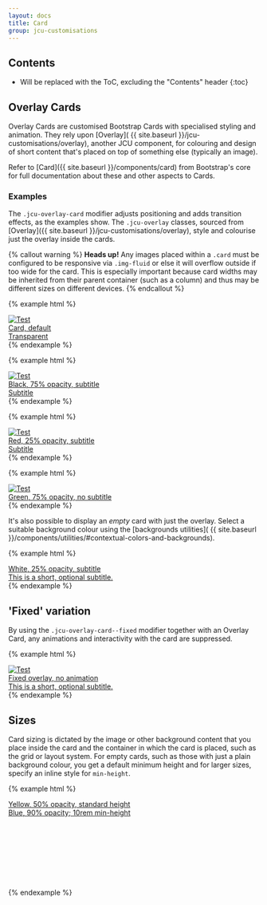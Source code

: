 ```yaml
---
layout: docs
title: Card
group: jcu-customisations
---
```


## Contents

* Will be replaced with the ToC, excluding the "Contents" header
{:toc}

## Overlay Cards

Overlay Cards are customised Bootstrap Cards with specialised styling and
animation.  They rely upon [Overlay](
{{ site.baseurl }}/jcu-customisations/overlay), another JCU component, for
colouring and design of short content that's placed on top of something else
(typically an image).

Refer to [Card]({{ site.baseurl }}/components/card) from Bootstrap's core for full
documentation about these and other aspects to Cards.

### Examples

The `.jcu-overlay-card` modifier adjusts positioning and adds transition
effects, as the examples show. The `.jcu-overlay` classes, sourced from
[Overlay]({{ site.baseurl }}/jcu-customisations/overlay), style and colourise
just the overlay inside the cards.

{% callout warning %}
**Heads up!** Any images placed within a `.card` must be configured to be
responsive via `.img-fluid` or else it will overflow outside if too wide for the
card.  This is especially important because card widths may be inherited from
their parent container (such as a column) and thus may be different sizes on
different devices.
{% endcallout %}

{% example html %}
<div class="card jcu-overlay-card">
  <a href="https://jcu.edu.au">
    <img class="card-img img-fluid" src="../images/card.jpg" alt="Test">
    <div class="card-img-overlay jcu-overlay">
      <div class="card-title">Card, default</div>
      <div class="card-subtitle">Transparent</div>
    </div>
  </a>
</div>
{% endexample %}

{% example html %}
<div class="card jcu-overlay-card">
  <a href="https://jcu.edu.au">
    <img class="card-img img-fluid" src="../images/card.jpg" alt="Test">
    <div class="card-img-overlay jcu-overlay jcu-bg--black-75pc">
      <div class="card-title">Black, 75% opacity, subtitle</div>
      <div class="card-subtitle">Subtitle</div>
    </div>
  </a>
</div>
{% endexample %}

{% example html %}
<div class="card jcu-overlay-card">
  <a href="https://jcu.edu.au">
    <img class="card-img img-fluid" src="../images/card.jpg" alt="Test">
    <div class="card-img-overlay jcu-overlay jcu-bg--red-25pc">
      <div class="card-title">Red, 25% opacity, subtitle</div>
      <div class="card-subtitle">Subtitle</div>
    </div>
  </a>
</div>
{% endexample %}

{% example html %}
<div class="card jcu-overlay-card">
  <a href="https://jcu.edu.au">
    <img class="card-img img-fluid" src="../images/card.jpg" alt="Test">
    <div class="card-img-overlay jcu-overlay jcu-bg--green-75pc">
      <div class="card-title">Green, 75% opacity, no subtitle</div>
    </div>
  </a>
</div>
{% endexample %}

It's also possible to display an *empty* card with just the overlay. Select a
suitable background colour using the [backgrounds utilities](
{{ site.baseurl }}/components/utilities/#contextual-colors-and-backgrounds).

{% example html %}
<div class="card jcu-overlay-card bg-inverse">
  <a href="https://jcu.edu.au">
    <div class="card-img-overlay jcu-overlay jcu-bg--white-25pc">
      <div class="card-title">White, 25% opacity, subtitle</div>
      <div class="card-subtitle">This is a short, optional subtitle.</div>
    </div>
  </a>
</div>
{% endexample %}

## 'Fixed' variation

By using the `.jcu-overlay-card--fixed` modifier together with an Overlay Card,
any animations and interactivity with the card are suppressed.

{% example html %}
<div class="card jcu-overlay-card jcu-overlay-card--fixed">
  <a href="https://jcu.edu.au">
    <img class="card-img img-fluid" src="../images/card.jpg" alt="Test">
    <div class="card-img-overlay jcu-overlay jcu-bg--plain-border">
      <div class="card-title">Fixed overlay, no animation</div>
      <div class="card-subtitle">This is a short, optional subtitle.</div>
    </div>
  </a>
</div>
{% endexample %}

## Sizes

Card sizing is dictated by the image or other background content that you place
inside the card and the container in which the card is placed, such as the
grid or layout system.  For empty cards, such as those with just a plain
background colour, you get a default minimum height and for larger sizes,
specify an inline style for `min-height`.

{% example html %}
<div class="card jcu-overlay-card bg-primary">
  <a href="https://jcu.edu.au">
    <div class="card-img-overlay jcu-overlay jcu-bg--yellow-50pc">
      <div class="card-title">Yellow, 50% opacity, standard height</div>
    </div>
  </a>
</div>

<div class="card jcu-overlay-card bg-success" style="min-height: 10rem;">
  <a href="https://jcu.edu.au">
    <div class="card-img-overlay jcu-overlay jcu-bg--blue-90pc">
      <div class="card-title">Blue, 90% opacity; 10rem min-height</div>
    </div>
  </a>
</div>
{% endexample %}
